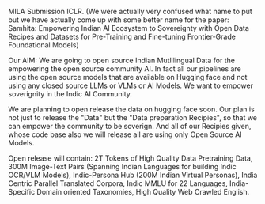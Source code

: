 MILA Submission ICLR. (We were actually very confused what name to put but we have actually come up with some better name for the paper: Samhita: Empowering Indian AI Ecosystem to Sovereignty with Open Data Recipes and Datasets for Pre-Training and Fine-tuning Frontier-Grade Foundational Models)

Our AIM: We are going to open source Indian Mutlilingual Data for the empowering the open source community AI. In fact all our pipelines are using the open source models that are available on Hugging face and not using any closed source LLMs or VLMs or AI Models. We want to empower soverignity in the Indic AI Community.

We are planning to open release the data on hugging face soon. Our plan is not just to release the "Data" but the "Data preparation Recipies", so that we can empower the community to be soverign. And all of our Recipies given, whose code base also we will release all are using only Open Source AI Models. 

Open release will contain:
2T Tokens of High Quality Data Pretraining Data, 300M Image-Text Pairs (Spanning Indian Languages for building Indic OCR/VLM Models), Indic-Persona Hub (200M Indian Virtual Personas), India Centric Parallel Translated Corpora, Indic MMLU for 22 Languages, India-Specific Domain oriented Taxonomies, High Quality Web Crawled English.

